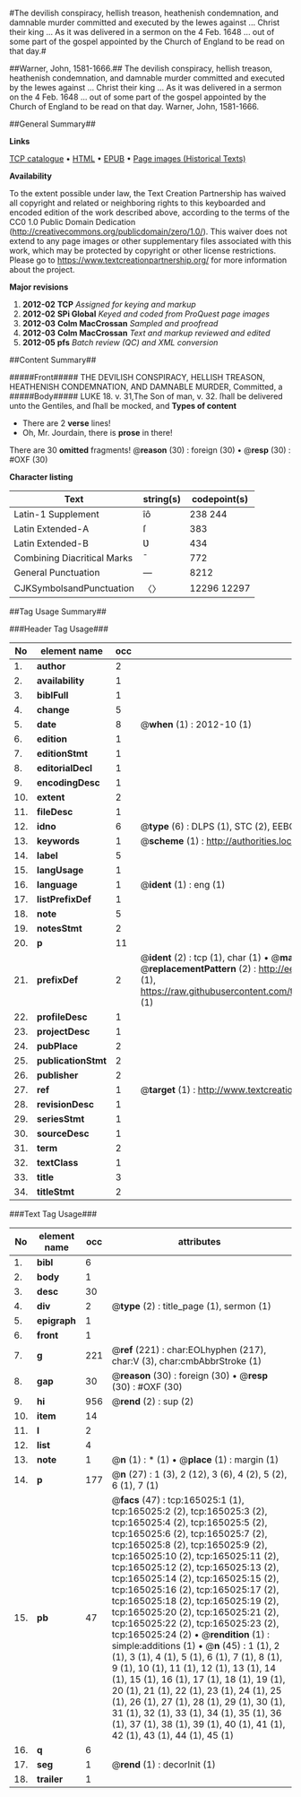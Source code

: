#The devilish conspiracy, hellish treason, heathenish condemnation, and damnable murder committed and executed by the Iewes against ... Christ their king ... As it was delivered in a sermon on the 4 Feb. 1648 ... out of some part of the gospel appointed by the Church of England to be read on that day.#

##Warner, John, 1581-1666.##
The devilish conspiracy, hellish treason, heathenish condemnation, and damnable murder committed and executed by the Iewes against ... Christ their king ... As it was delivered in a sermon on the 4 Feb. 1648 ... out of some part of the gospel appointed by the Church of England to be read on that day.
Warner, John, 1581-1666.

##General Summary##

**Links**

[TCP catalogue](http://www.ota.ox.ac.uk/tcp/)  • 
[HTML](http://tei.it.ox.ac.uk/tcp/Texts-HTML/free/A97/A97180.html)  • 
[EPUB](http://tei.it.ox.ac.uk/tcp/Texts-EPUB/free/A97/A97180.epub) • 
[Page images (Historical Texts)](https://historicaltexts.jisc.ac.uk/eebo-50805898e)

**Availability**

To the extent possible under law, the Text Creation Partnership has waived all copyright and related or neighboring rights to this keyboarded and encoded edition of the work described above, according to the terms of the CC0 1.0 Public Domain Dedication (http://creativecommons.org/publicdomain/zero/1.0/). This waiver does not extend to any page images or other supplementary files associated with this work, which may be protected by copyright or other license restrictions. Please go to https://www.textcreationpartnership.org/ for more information about the project.

**Major revisions**

1. __2012-02__ __TCP__ *Assigned for keying and markup*
1. __2012-02__ __SPi Global__ *Keyed and coded from ProQuest page images*
1. __2012-03__ __Colm MacCrossan__ *Sampled and proofread*
1. __2012-03__ __Colm MacCrossan__ *Text and markup reviewed and edited*
1. __2012-05__ __pfs__ *Batch review (QC) and XML conversion*

##Content Summary##

#####Front#####
THE DEVILISH CONSPIRACY, HELLISH TREASON, HEATHENISH CONDEMNATION, AND DAMNABLE MURDER, Committed, a
#####Body#####
LUKE 18. v. 31,The Son of man, v. 32. ſhall be delivered unto the Gentiles, and ſhall be mocked, and
**Types of content**

  * There are 2 **verse** lines!
  * Oh, Mr. Jourdain, there is **prose** in there!

There are 30 **omitted** fragments! 
 @__reason__ (30) : foreign (30)  •  @__resp__ (30) : #OXF (30)

**Character listing**


|Text|string(s)|codepoint(s)|
|---|---|---|
|Latin-1 Supplement|îô|238 244|
|Latin Extended-A|ſ|383|
|Latin Extended-B|Ʋ|434|
|Combining             Diacritical Marks|̄|772|
|General Punctuation|—|8212|
|CJKSymbolsandPunctuation|〈〉|12296 12297|

##Tag Usage Summary##

###Header Tag Usage###

|No|element name|occ|attributes|
|---|---|---|---|
|1.|__author__|2||
|2.|__availability__|1||
|3.|__biblFull__|1||
|4.|__change__|5||
|5.|__date__|8| @__when__ (1) : 2012-10 (1)|
|6.|__edition__|1||
|7.|__editionStmt__|1||
|8.|__editorialDecl__|1||
|9.|__encodingDesc__|1||
|10.|__extent__|2||
|11.|__fileDesc__|1||
|12.|__idno__|6| @__type__ (6) : DLPS (1), STC (2), EEBO-CITATION (1), OCLC (1), VID (1)|
|13.|__keywords__|1| @__scheme__ (1) : http://authorities.loc.gov/ (1)|
|14.|__label__|5||
|15.|__langUsage__|1||
|16.|__language__|1| @__ident__ (1) : eng (1)|
|17.|__listPrefixDef__|1||
|18.|__note__|5||
|19.|__notesStmt__|2||
|20.|__p__|11||
|21.|__prefixDef__|2| @__ident__ (2) : tcp (1), char (1)  •  @__matchPattern__ (2) : ([0-9\-]+):([0-9IVX]+) (1), (.+) (1)  •  @__replacementPattern__ (2) : http://eebo.chadwyck.com/downloadtiff?vid=$1&page=$2 (1), https://raw.githubusercontent.com/textcreationpartnership/Texts/master/tcpchars.xml#$1 (1)|
|22.|__profileDesc__|1||
|23.|__projectDesc__|1||
|24.|__pubPlace__|2||
|25.|__publicationStmt__|2||
|26.|__publisher__|2||
|27.|__ref__|1| @__target__ (1) : http://www.textcreationpartnership.org/docs/. (1)|
|28.|__revisionDesc__|1||
|29.|__seriesStmt__|1||
|30.|__sourceDesc__|1||
|31.|__term__|2||
|32.|__textClass__|1||
|33.|__title__|3||
|34.|__titleStmt__|2||


###Text Tag Usage###

|No|element name|occ|attributes|
|---|---|---|---|
|1.|__bibl__|6||
|2.|__body__|1||
|3.|__desc__|30||
|4.|__div__|2| @__type__ (2) : title_page (1), sermon (1)|
|5.|__epigraph__|1||
|6.|__front__|1||
|7.|__g__|221| @__ref__ (221) : char:EOLhyphen (217), char:V (3), char:cmbAbbrStroke (1)|
|8.|__gap__|30| @__reason__ (30) : foreign (30)  •  @__resp__ (30) : #OXF (30)|
|9.|__hi__|956| @__rend__ (2) : sup (2)|
|10.|__item__|14||
|11.|__l__|2||
|12.|__list__|4||
|13.|__note__|1| @__n__ (1) : * (1)  •  @__place__ (1) : margin (1)|
|14.|__p__|177| @__n__ (27) : 1 (3), 2 (12), 3 (6), 4 (2), 5 (2), 6 (1), 7 (1)|
|15.|__pb__|47| @__facs__ (47) : tcp:165025:1 (1), tcp:165025:2 (2), tcp:165025:3 (2), tcp:165025:4 (2), tcp:165025:5 (2), tcp:165025:6 (2), tcp:165025:7 (2), tcp:165025:8 (2), tcp:165025:9 (2), tcp:165025:10 (2), tcp:165025:11 (2), tcp:165025:12 (2), tcp:165025:13 (2), tcp:165025:14 (2), tcp:165025:15 (2), tcp:165025:16 (2), tcp:165025:17 (2), tcp:165025:18 (2), tcp:165025:19 (2), tcp:165025:20 (2), tcp:165025:21 (2), tcp:165025:22 (2), tcp:165025:23 (2), tcp:165025:24 (2)  •  @__rendition__ (1) : simple:additions (1)  •  @__n__ (45) : 1 (1), 2 (1), 3 (1), 4 (1), 5 (1), 6 (1), 7 (1), 8 (1), 9 (1), 10 (1), 11 (1), 12 (1), 13 (1), 14 (1), 15 (1), 16 (1), 17 (1), 18 (1), 19 (1), 20 (1), 21 (1), 22 (1), 23 (1), 24 (1), 25 (1), 26 (1), 27 (1), 28 (1), 29 (1), 30 (1), 31 (1), 32 (1), 33 (1), 34 (1), 35 (1), 36 (1), 37 (1), 38 (1), 39 (1), 40 (1), 41 (1), 42 (1), 43 (1), 44 (1), 45 (1)|
|16.|__q__|6||
|17.|__seg__|1| @__rend__ (1) : decorInit (1)|
|18.|__trailer__|1||
